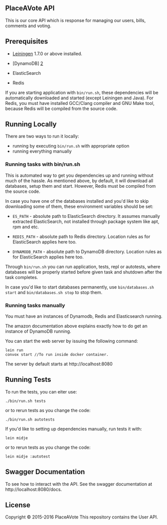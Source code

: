 
## PlaceAVote API
This is our core API which is response for managing our users, bills, comments and voting.

## Prerequisites

- [Leiningen][1] 1.7.0 or above installed.

- [DynamoDB] [2]

- ElasticSearch

- Redis

If you are starting application with `bin/run.sh`, these dependencies
will be automatically downloaded and started (except Leiningen and
Java). For Redis, you must have installed GCC/Clang compiler and GNU
Make tool, because Redis will be compiled from the source code.

[1]: https://github.com/technomancy/leiningen
[2]: http://docs.aws.amazon.com/amazondynamodb/latest/developerguide/Tools.DynamoDBLocal.html

## Running Locally

There are two ways to run it locally:

* running by executing `bin/run.sh` with appropriate option
* running everything manually

### Running tasks with bin/run.sh

This is automated way to get you dependencies up and running without
much of the hassle. As mentioned above, by default, it will download
all databases, setup them and start. However, Redis must be compiled
from the source code.

In case you have one of the databases installed and you'd like to skip
downloading some of them, these environment variables should be set:

* `ES_PATH` - absolute path to ElasticSearch directory. It assumes
  manually extracted ElasticSearch, not installed through package
  system like apt, rpm and etc.

* `REDIS_PATH` - absolute path to Redis directory. Location rules as
  for ElasticSearch applies here too.

* `DYNAMODB_PATH` - absolute path to DynamoDB directory. Location
  rules as for ElasticSearch applies here too.

Through `bin/run.sh` you can run application, tests, repl or
autotests, where databases will be properly started before given task
and shutdown after the task completes.

In case you'd like to start databases permanently, use
`bin/databases.sh start` and `bin/databases.sh stop` to stop them.

### Running tasks manually

You must have an instances of Dynamodb, Redis and Elasticsearch
running.

The amazon documentation above explains exactly how to do get an instance of DynamoDB running.   

You can start the web server by issuing the following command:

    lein run
    convox start //To run inside docker container.
    
The server by default starts at http://localhost:8080

## Running Tests

To run the tests, you can eiter use:

    ./bin/run.sh tests

or to rerun tests as you change the code:

    ./bin/run.sh autotests

If you'd like to setting up dependencies manually, run tests it with:
 
    lein midje

or to rerun tests as you change the code:

    lein midje :autotest
    
## Swagger Documentation

To see how to interact with the API.  See the swagger documentation at http://localhost:8080/docs.  

## License

Copyright © 2015-2016 PlaceAVote
This repository contains the User API.
